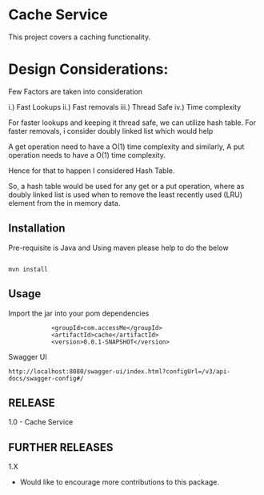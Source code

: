 # Cache Service

This project covers a caching functionality.

# Design Considerations:

Few Factors are taken into consideration

i.) Fast Lookups
ii.) Fast removals
iii.) Thread Safe
iv.) Time complexity

For faster lookups and keeping it thread safe, we can utilize hash table.
For faster removals, i consider doubly linked list which would help  

A get operation need to have a O(1) time complexity and similarly,
A put operation needs to have a O(1) time complexity.

Hence for that to happen I considered Hash Table.

So, a hash table would be used for any get or a put operation,
 where as doubly linked list is used when to remove the least recently used (LRU) element from the in memory data.



## Installation

Pre-requisite is Java and Using maven please help to do the below

```

mvn install 

```


## Usage

Import the jar into your pom dependencies

```
			<groupId>com.accessMe</groupId>
			<artifactId>cache</artifactId>
			<version>0.0.1-SNAPSHOT</version>
```



Swagger UI

```
http://localhost:8080/swagger-ui/index.html?configUrl=/v3/api-docs/swagger-config#/
```


## RELEASE
1.0 - Cache Service

## FURTHER RELEASES
1.X 
- Would like to encourage more contributions to this package.
